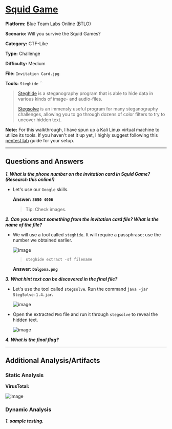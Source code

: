 # <a href="https://blueteamlabs.online/home/challenge/squid-game-12b0862d18">Squid Game</a>

**Platform:** Blue Team Labs Online (BTLO)

**Scenario:** Will you survive the Squid Games?

**Category:** CTF-Like

**Type:** Challenge

**Difficulty:** Medium

**File:** `Invitation Card.jpg`

**Tools:** `Steghide` ``

> [Steghide](https://steghide.sourceforge.net/) is a steganography program that is able to hide data in various kinds of image- and audio-files.
>
> [Stegsolve](https://github.com/Giotino/stegsolve/releases) is an immensly useful program for many steganography challenges, allowing you to go through dozens of color filters to try to uncover hidden text.

**Note:** For this walkthrough, I have spun up a Kali Linux virtual machine to utilize its tools. If you haven't set it up yet, I highly suggest following this [pentest lab](https://github.com/mmhgwyjs/pentest-lab) guide for your setup.

---

## **Questions and Answers**

***1. What is the phone number on the invitation card in Squid Game? (Research this online!)***

- Let's use our `Google` skills.

  **Answer: `8650 4006`**

  > Tip: Check images.

***2. Can you extract something from the invitation card file? What is the name of the file?***

- We will use a tool called `steghide`. It will require a passphrase; use the number we obtained earlier.

  ![image](https://github.com/user-attachments/assets/b12e370e-7ede-4b1f-a422-601f24c510da)

  > `steghide extract -sf filename`

  **Answer: `Dalgona.png`**

***3. What hint text can be discovered in the final file?***

- Let's use the tool called `stegsolve`. Run the command `java -jar StegSolve-1.4.jar`.

  ![image](https://github.com/user-attachments/assets/7eebe56a-9238-44fe-8983-de24bad428dd)

- Open the extracted `PNG` file and run it through `stegsolve` to reveal the hidden text.

  ![image](https://github.com/user-attachments/assets/f442b98b-683a-40ce-be1b-dab2de487dec)

***4. What is the final flag?***

---

## **Additional Analysis/Artifacts**

### Static Analysis

**VirusTotal:** 

![image](https://github.com/user-attachments/assets/d40db1fb-538d-4517-b2b4-af3134d901d6)


### Dynamic Analysis

***1. sample testing.***
